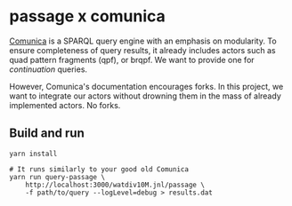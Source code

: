 # passage x comunica

[Comunica](https://github.com/comunica/comunica) is a SPARQL query
engine with an emphasis on modularity. To ensure completeness of query
results, it already includes actors such as quad pattern fragments
(qpf), or brqpf. We want to provide one for *continuation* queries. 


However, Comunica's documentation encourages forks. In this project,
we want to integrate our actors without drowning them in the mass of
already implemented actors. No forks.

## Build and run

```shell
yarn install

# It runs similarly to your good old Comunica
yarn run query-passage \
    http://localhost:3000/watdiv10M.jnl/passage \
    -f path/to/query --logLevel=debug > results.dat
```
